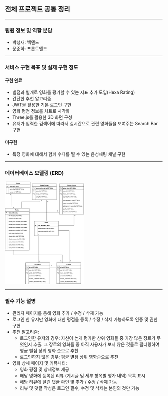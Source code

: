 ## 전체 프로젝트 공통 정리

---

### 팀원 정보 및 역할 분담

- 박성재: 백엔드
- 문준하: 프론트엔드

---

### 서비스 구현 목표 및 실제 구현 정도

#### 구현 완료

- 별점과 별개로 영화를 평가할 수 있는 지표 추가 도입(Hexa Rating)
- 간단한 추천 알고리즘
- JWT을 활용한 기본 로그인 구현
- 영화 평점 정보를 차트로 시각화
- Three.js를 활용한 3D 화면 구성
- 유저가 입력한 검색어에 따라서 실시간으로 관련 영화들을 보여주는 Search Bar 구현

#### 미구현

- 특정 영화에 대해서 함께 수다를 떨 수 있는 음성채팅 채널 구현

---

### 데이터베이스 모델링 (ERD)

<img src="assets/images/erd.png" width="50%">

---

### 필수 기능 설명

- 관리자 페이지를 통해 영화 추가 / 수정 / 삭제 가능
- 로그인 한 유저만 영화에 대한 평점을 등록 / 수정 / 삭제 가능하도록 인증 및 권한 구현
- 추천 알고리즘:
  - 로그인한 유저의 경우: 자신이 높게 평가한 상위 영화들 중 가장 많은 장르가 무엇인지 추출. 그 장르의 영화들 중 아직 사용자가 보지 않은 것들로 필터링하여 평균 별점 상위 영화 순으로 추천
  - 로그인하지 않은 경우: 평균 별점 상위 영화순으로 추천
- 영화 상세 페이지 및 커뮤니티:
  - 영화 평점 및 상세정보 제공
  - 해당 영화에 등록된 리뷰 (게시글 및 세부 항목별 평가 내역) 목록 표시
  - 해당 리뷰에 달린 댓글 확인 및 추가 / 수정 / 삭제 가능
  - 리뷰 및 댓글 작성은 로그인 필수, 수정 및 삭제는 본인의 것만 가능
